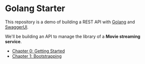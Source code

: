 # Golang Starter

This repository is a demo of building a REST API with [Golang] and [SwaggerUI].

We'll be building an API to manage the library of a **Movie streaming service**.

[Golang]: https://golang.org/
[SwaggerUI]: https://swagger.io/tools/swagger-ui/

* [Chapter 0: Getting Started](docs/00.getting-started.md)
* [Chapter 1: Bootstrapping](docs/01.bootstrapping.md)
